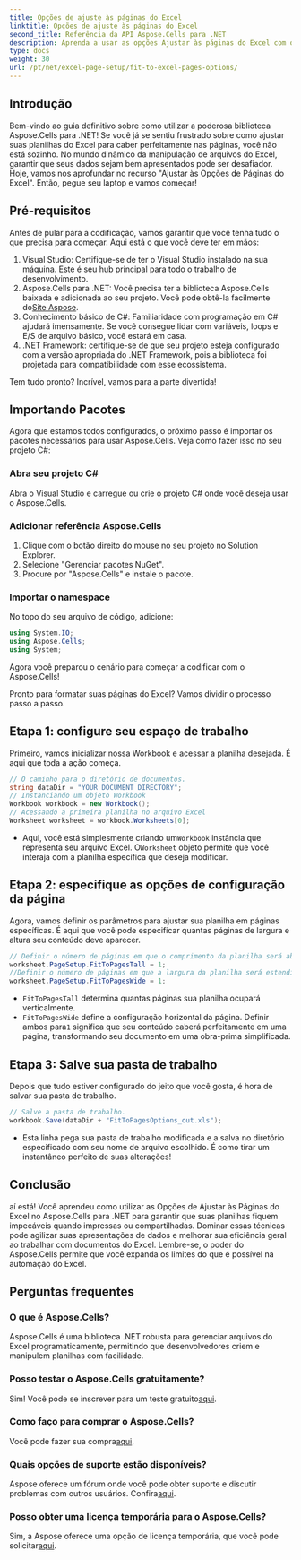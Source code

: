 ```yaml
---
title: Opções de ajuste às páginas do Excel
linktitle: Opções de ajuste às páginas do Excel
second_title: Referência da API Aspose.Cells para .NET
description: Aprenda a usar as opções Ajustar às páginas do Excel com o Aspose.Cells para .NET e apresente seus dados de forma elegante em um guia passo a passo fácil.
type: docs
weight: 30
url: /pt/net/excel-page-setup/fit-to-excel-pages-options/
---
```

## Introdução

Bem-vindo ao guia definitivo sobre como utilizar a poderosa biblioteca Aspose.Cells para .NET! Se você já se sentiu frustrado sobre como ajustar suas planilhas do Excel para caber perfeitamente nas páginas, você não está sozinho. No mundo dinâmico da manipulação de arquivos do Excel, garantir que seus dados sejam bem apresentados pode ser desafiador. Hoje, vamos nos aprofundar no recurso "Ajustar às Opções de Páginas do Excel". Então, pegue seu laptop e vamos começar!

## Pré-requisitos

Antes de pular para a codificação, vamos garantir que você tenha tudo o que precisa para começar. Aqui está o que você deve ter em mãos:

1. Visual Studio: Certifique-se de ter o Visual Studio instalado na sua máquina. Este é seu hub principal para todo o trabalho de desenvolvimento.
2.  Aspose.Cells para .NET: Você precisa ter a biblioteca Aspose.Cells baixada e adicionada ao seu projeto. Você pode obtê-la facilmente do[Site Aspose](https://releases.aspose.com/cells/net/).
3. Conhecimento básico de C#: Familiaridade com programação em C# ajudará imensamente. Se você consegue lidar com variáveis, loops e E/S de arquivo básico, você estará em casa.
4. .NET Framework: certifique-se de que seu projeto esteja configurado com a versão apropriada do .NET Framework, pois a biblioteca foi projetada para compatibilidade com esse ecossistema.

Tem tudo pronto? Incrível, vamos para a parte divertida!

## Importando Pacotes

Agora que estamos todos configurados, o próximo passo é importar os pacotes necessários para usar Aspose.Cells. Veja como fazer isso no seu projeto C#:

### Abra seu projeto C#
Abra o Visual Studio e carregue ou crie o projeto C# onde você deseja usar o Aspose.Cells.

### Adicionar referência Aspose.Cells
1. Clique com o botão direito do mouse no seu projeto no Solution Explorer.
2. Selecione "Gerenciar pacotes NuGet".
3. Procure por "Aspose.Cells" e instale o pacote.

### Importar o namespace
No topo do seu arquivo de código, adicione:

```csharp
using System.IO;
using Aspose.Cells;
using System;
```

Agora você preparou o cenário para começar a codificar com o Aspose.Cells!

Pronto para formatar suas páginas do Excel? Vamos dividir o processo passo a passo.

## Etapa 1: configure seu espaço de trabalho

Primeiro, vamos inicializar nossa Workbook e acessar a planilha desejada. É aqui que toda a ação começa.

```csharp
// O caminho para o diretório de documentos.
string dataDir = "YOUR DOCUMENT DIRECTORY";
// Instanciando um objeto Workbook
Workbook workbook = new Workbook();
// Acessando a primeira planilha no arquivo Excel
Worksheet worksheet = workbook.Worksheets[0];
```
 
-  Aqui, você está simplesmente criando um`Workbook` instância que representa seu arquivo Excel. O`Worksheet` objeto permite que você interaja com a planilha específica que deseja modificar.

## Etapa 2: especifique as opções de configuração da página

Agora, vamos definir os parâmetros para ajustar sua planilha em páginas específicas. É aqui que você pode especificar quantas páginas de largura e altura seu conteúdo deve aparecer.

```csharp
// Definir o número de páginas em que o comprimento da planilha será abrangido
worksheet.PageSetup.FitToPagesTall = 1;
//Definir o número de páginas em que a largura da planilha será estendida
worksheet.PageSetup.FitToPagesWide = 1;
```

- `FitToPagesTall` determina quantas páginas sua planilha ocupará verticalmente.
- `FitToPagesWide` define a configuração horizontal da página. Definir ambos para`1` significa que seu conteúdo caberá perfeitamente em uma página, transformando seu documento em uma obra-prima simplificada.

## Etapa 3: Salve sua pasta de trabalho

Depois que tudo estiver configurado do jeito que você gosta, é hora de salvar sua pasta de trabalho.

```csharp
// Salve a pasta de trabalho.
workbook.Save(dataDir + "FitToPagesOptions_out.xls");
```

- Esta linha pega sua pasta de trabalho modificada e a salva no diretório especificado com seu nome de arquivo escolhido. É como tirar um instantâneo perfeito de suas alterações!

## Conclusão

aí está! Você aprendeu como utilizar as Opções de Ajustar às Páginas do Excel no Aspose.Cells para .NET para garantir que suas planilhas fiquem impecáveis quando impressas ou compartilhadas. Dominar essas técnicas pode agilizar suas apresentações de dados e melhorar sua eficiência geral ao trabalhar com documentos do Excel. Lembre-se, o poder do Aspose.Cells permite que você expanda os limites do que é possível na automação do Excel. 

## Perguntas frequentes

### O que é Aspose.Cells?
Aspose.Cells é uma biblioteca .NET robusta para gerenciar arquivos do Excel programaticamente, permitindo que desenvolvedores criem e manipulem planilhas com facilidade.

### Posso testar o Aspose.Cells gratuitamente?
 Sim! Você pode se inscrever para um teste gratuito[aqui](https://releases.aspose.com/).

### Como faço para comprar o Aspose.Cells?
 Você pode fazer sua compra[aqui](https://purchase.aspose.com/buy).

### Quais opções de suporte estão disponíveis?
 Aspose oferece um fórum onde você pode obter suporte e discutir problemas com outros usuários. Confira[aqui](https://forum.aspose.com/c/cells/9).

### Posso obter uma licença temporária para o Aspose.Cells?
 Sim, a Aspose oferece uma opção de licença temporária, que você pode solicitar[aqui](https://purchase.aspose.com/temporary-license/).
